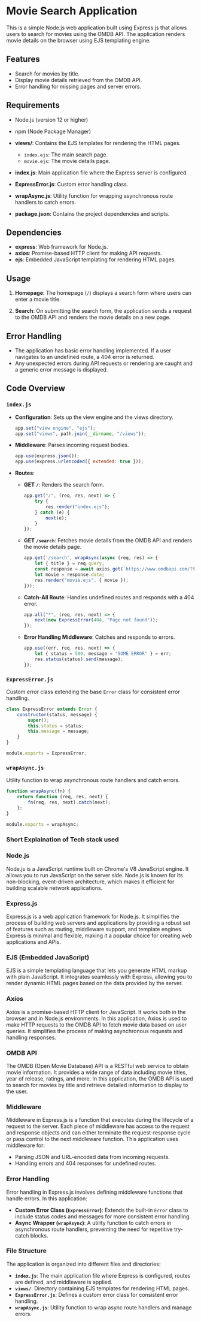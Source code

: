 # Movie Search Application

This is a simple Node.js web application built using Express.js that allows users to search for movies using the OMDB API. The application renders movie details on the browser using EJS templating engine.

## Features

- Search for movies by title.
- Display movie details retrieved from the OMDB API.
- Error handling for missing pages and server errors.

## Requirements

- Node.js (version 12 or higher)
- npm (Node Package Manager)

- **views/**: Contains the EJS templates for rendering the HTML pages.
  - `index.ejs`: The main search page.
  - `movie.ejs`: The movie details page.
- **index.js**: Main application file where the Express server is configured.
- **ExpressError.js**: Custom error handling class.
- **wrapAsync.js**: Utility function for wrapping asynchronous route handlers to catch errors.
- **package.json**: Contains the project dependencies and scripts.

## Dependencies

- **express**: Web framework for Node.js.
- **axios**: Promise-based HTTP client for making API requests.
- **ejs**: Embedded JavaScript templating for rendering HTML pages.

## Usage

1. **Homepage**: The homepage (`/`) displays a search form where users can enter a movie title.

2. **Search**: On submitting the search form, the application sends a request to the OMDB API and renders the movie details on a new page.

## Error Handling

- The application has basic error handling implemented. If a user navigates to an undefined route, a 404 error is returned.
- Any unexpected errors during API requests or rendering are caught and a generic error message is displayed.

## Code Overview

### `index.js`

- **Configuration**: Sets up the view engine and the views directory.
  
  ```javascript
  app.set("view engine", "ejs");
  app.set("views", path.join(__dirname, "/views"));
  ```

- **Middleware**: Parses incoming request bodies.
  
  ```javascript
  app.use(express.json());
  app.use(express.urlencoded({ extended: true }));
  ```

- **Routes**:
  - **GET `/`**: Renders the search form.
    
    ```javascript
    app.get("/", (req, res, next) => {
        try {
            res.render("index.ejs");
        } catch (e) {
            next(e);
        }
    });
    ```

  - **GET `/search`**: Fetches movie details from the OMDB API and renders the movie details page.
    
    ```javascript
    app.get('/search', wrapAsync(async (req, res) => {
        let { title } = req.query;
        const response = await axios.get(`https://www.omdbapi.com/?t=${title}&apikey=60c9c38e`);
        let movie = response.data;
        res.render("movie.ejs", { movie });
    }));
    ```

  - **Catch-All Route**: Handles undefined routes and responds with a 404 error.
    
    ```javascript
    app.all("*", (req, res, next) => {
        next(new ExpressError(404, "Page not found"));
    });
    ```

  - **Error Handling Middleware**: Catches and responds to errors.
    
    ```javascript
    app.use((err, req, res, next) => {
        let { status = 500, message = "SOME ERROR" } = err;
        res.status(status).send(message);
    });
    ```

### `ExpressError.js`

Custom error class extending the base `Error` class for consistent error handling.

```javascript
class ExpressError extends Error {
    constructor(status, message) {
        super();
        this.status = status;
        this.message = message;
    }
}

module.exports = ExpressError;
```

### `wrapAsync.js`

Utility function to wrap asynchronous route handlers and catch errors.

```javascript
function wrapAsync(fn) {
    return function (req, res, next) {
        fn(req, res, next).catch(next);
    };
}

module.exports = wrapAsync;
```
### Short Explaination of Tech stack used
### Node.js

Node.js is a JavaScript runtime built on Chrome's V8 JavaScript engine. It allows you to run JavaScript on the server side. Node.js is known for its non-blocking, event-driven architecture, which makes it efficient for building scalable network applications.

### Express.js

Express.js is a web application framework for Node.js. It simplifies the process of building web servers and applications by providing a robust set of features such as routing, middleware support, and template engines. Express is minimal and flexible, making it a popular choice for creating web applications and APIs.

### EJS (Embedded JavaScript)

EJS is a simple templating language that lets you generate HTML markup with plain JavaScript. It integrates seamlessly with Express, allowing you to render dynamic HTML pages based on the data provided by the server.

### Axios

Axios is a promise-based HTTP client for JavaScript. It works both in the browser and in Node.js environments. In this application, Axios is used to make HTTP requests to the OMDB API to fetch movie data based on user queries. It simplifies the process of making asynchronous requests and handling responses.

### OMDB API

The OMDB (Open Movie Database) API is a RESTful web service to obtain movie information. It provides a wide range of data including movie titles, year of release, ratings, and more. In this application, the OMDB API is used to search for movies by title and retrieve detailed information to display to the user.

### Middleware

Middleware in Express.js is a function that executes during the lifecycle of a request to the server. Each piece of middleware has access to the request and response objects and can either terminate the request-response cycle or pass control to the next middleware function. This application uses middleware for:
- Parsing JSON and URL-encoded data from incoming requests.
- Handling errors and 404 responses for undefined routes.

### Error Handling

Error handling in Express.js involves defining middleware functions that handle errors. In this application:
- **Custom Error Class (`ExpressError`)**: Extends the built-in `Error` class to include status codes and messages for more consistent error handling.
- **Async Wrapper (`wrapAsync`)**: A utility function to catch errors in asynchronous route handlers, preventing the need for repetitive try-catch blocks.

### File Structure

The application is organized into different files and directories:
- **`index.js`**: The main application file where Express is configured, routes are defined, and middleware is applied.
- **`views/`**: Directory containing EJS templates for rendering HTML pages.
- **`ExpressError.js`**: Defines a custom error class for consistent error handling.
- **`wrapAsync.js`**: Utility function to wrap async route handlers and manage errors.

